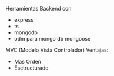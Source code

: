Herramientas
Backend con 
* express 
* ts 
* mongodb
* odm para mongo db mongoose

MVC (Modelo Vista Controlador)
Ventajas:
* Mas Orden
* Esctructurado 